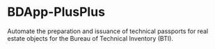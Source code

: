 # BDApp-PlusPlus
Automate the preparation and issuance of technical passports for real estate objects for the Bureau of Technical Inventory (BTI).
